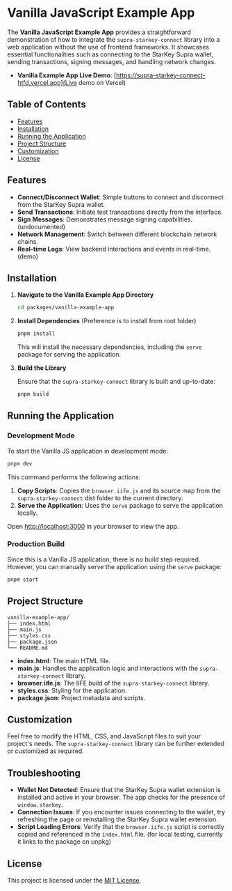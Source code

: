 # Vanilla JavaScript Example App

The **Vanilla JavaScript Example App** provides a straightforward demonstration of how to integrate the `supra-starkey-connect` library into a web application without the use of frontend frameworks. It showcases essential functionalities such as connecting to the StarKey Supra wallet, sending transactions, signing messages, and handling network changes.

- **Vanilla Example App Live Demo**: [https://supra-starkey-connect-htfd.vercel.app](Live demo on Vercel)

## Table of Contents

- [Features](#features)
- [Installation](#installation)
- [Running the Application](#running-the-application)
- [Project Structure](#project-structure)
- [Customization](#customization)
- [License](#license)

## Features

- **Connect/Disconnect Wallet**: Simple buttons to connect and disconnect from the StarKey Supra wallet.
- **Send Transactions**: Initiate test transactions directly from the interface.
- **Sign Messages**: Demonstrates message signing capabilities. (undocumented)
- **Network Management**: Switch between different blockchain network chains.
- **Real-time Logs**: View backend interactions and events in real-time. (demo)

## Installation

1. **Navigate to the Vanilla Example App Directory**

   ```bash
   cd packages/vanilla-example-app
   ```

2. **Install Dependencies** (Preference is to install from root folder)

   ```bash
   pnpm install
   ```

   This will install the necessary dependencies, including the `serve` package for serving the application.

3. **Build the Library**

   Ensure that the `supra-starkey-connect` library is built and up-to-date:

   ```bash
   pnpm build
   ```

## Running the Application

### Development Mode

To start the Vanilla JS application in development mode:

```bash
pnpm dev
```

This command performs the following actions:

1. **Copy Scripts**: Copies the `browser.iife.js` and its source map from the `supra-starkey-connect` dist folder to the current directory.
2. **Serve the Application**: Uses the `serve` package to serve the application locally.

Open [http://localhost:3000](http://localhost:3000) in your browser to view the app.

### Production Build

Since this is a Vanilla JS application, there is no build step required. However, you can manually serve the application using the `serve` package:

```bash
pnpm start
```

## Project Structure

```
vanilla-example-app/
├── index.html
├── main.js
├── styles.css
├── package.json
└── README.md
```

- **index.html**: The main HTML file.
- **main.js**: Handles the application logic and interactions with the `supra-starkey-connect` library.
- **browser.iife.js**: The IIFE build of the `supra-starkey-connect` library.
- **styles.css**: Styling for the application.
- **package.json**: Project metadata and scripts.

## Customization

Feel free to modify the HTML, CSS, and JavaScript files to suit your project's needs. The `supra-starkey-connect` library can be further extended or customized as required.

## Troubleshooting

- **Wallet Not Detected**: Ensure that the StarKey Supra wallet extension is installed and active in your browser. The app checks for the presence of `window.starkey`.
- **Connection Issues**: If you encounter issues connecting to the wallet, try refreshing the page or reinstalling the StarKey Supra wallet extension.
- **Script Loading Errors**: Verify that the `browser.iife.js` script is correctly copied and referenced in the `index.html` file. (for local testing, currently it links to the package on unpkg)

## License

This project is licensed under the [MIT License](https://github.com/NLJinchuriki/supra-starkey-connect/blob/master/LICENSE).
